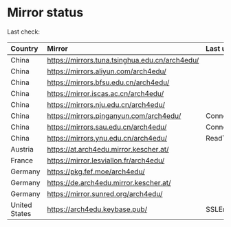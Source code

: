<script src="./time.js"></script>
# Mirror status
Last check: <script type="text/javascript">localize(1672295020.6786427);</script>

|Country|Mirror|Last update|
|:------|:-----|:----------|
|China|https://mirrors.tuna.tsinghua.edu.cn/arch4edu/|<script type="text/javascript">localize(1672252279);</script>|
|China|https://mirrors.aliyun.com/arch4edu/|<script type="text/javascript">localize(1672252279);</script>|
|China|https://mirrors.bfsu.edu.cn/arch4edu/|<script type="text/javascript">localize(1672252279);</script>|
|China|https://mirror.iscas.ac.cn/arch4edu/|<script type="text/javascript">localize(1672252279);</script>|
|China|https://mirrors.nju.edu.cn/arch4edu/|<script type="text/javascript">localize(1672209178);</script>|
|China|https://mirrors.pinganyun.com/arch4edu/|ConnectTimeout|
|China|https://mirrors.sau.edu.cn/arch4edu/|ConnectionError|
|China|https://mirrors.ynu.edu.cn/arch4edu/|ReadTimeout|
|Austria|https://at.arch4edu.mirror.kescher.at/|<script type="text/javascript">localize(1672252279);</script>|
|France|https://mirror.lesviallon.fr/arch4edu/|<script type="text/javascript">localize(1672252279);</script>|
|Germany|https://pkg.fef.moe/arch4edu/|<script type="text/javascript">localize(1672252279);</script>|
|Germany|https://de.arch4edu.mirror.kescher.at/|<script type="text/javascript">localize(1672252279);</script>|
|Germany|https://mirror.sunred.org/arch4edu/|<script type="text/javascript">localize(1672252279);</script>|
|United States|https://arch4edu.keybase.pub/|SSLError|

<script src="./tablefilter/tablefilter.js"></script>
<script src="./table.js"></script>